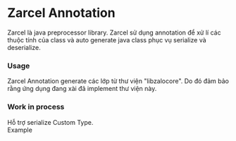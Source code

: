 # Zarcel Annotation

Zarcel là java preprocessor library. Zarcel sử dụng annotation để xử lí các thuộc tính của class và auto generate java class phục vụ serialize và deserialize.

### Usage

Zarcel Annotation generate các lớp từ thư viện "libzalocore". Do đó đảm bảo rằng ứng dụng đang xài đã implement thư viện này.

### Work in process
Hỗ trợ serialize Custom Type.<br />
Example

